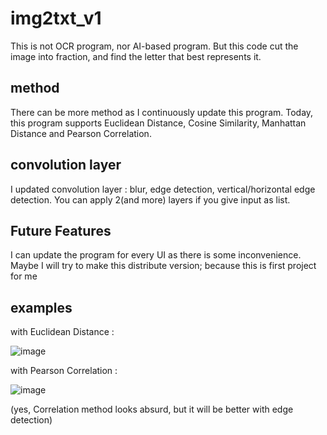 # img2txt_v1
This is not OCR program, nor AI-based program. But this code cut the image into fraction, and find the letter that best represents it.

## method
There can be more method as I continuously update this program. Today, this program supports Euclidean Distance, Cosine Similarity, Manhattan Distance and Pearson Correlation.

## convolution layer
I updated convolution layer : blur, edge detection, vertical/horizontal edge detection. You can apply 2(and more) layers if you give input as list.

## Future Features
I can update the program for every UI as there is some inconvenience.
Maybe I will try to make this distribute version; because this is first project for me

## examples
with Euclidean Distance : 

![image](https://github.com/dgddgd314/img2txt_v1/assets/96764591/b56efbf4-5ec5-4099-b7bb-da308040fd0a)

with Pearson Correlation :

![image](https://github.com/dgddgd314/img2txt_v1/assets/96764591/24e91238-4165-4057-acd9-698cc3f1b67f)

(yes, Correlation method looks absurd, but it will be better with edge detection)
